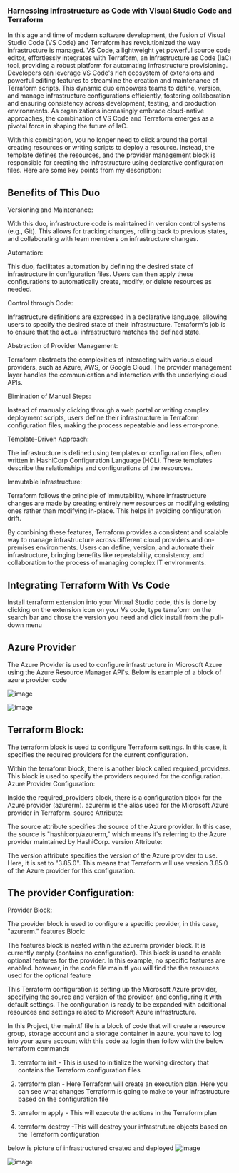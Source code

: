 ### Harnessing Infrastructure as Code with Visual Studio Code and Terraform

In this age and time of modern software development, the fusion of Visual Studio Code (VS Code) and Terraform has revolutionized the way infrastructure is managed. VS Code, a lightweight yet powerful source code editor,  effortlessly  integrates with Terraform, an Infrastructure as Code (IaC) tool, providing a robust platform for automating infrastructure provisioning. Developers can leverage VS Code's rich ecosystem of extensions and powerful editing features to streamline the creation and maintenance of Terraform scripts. This dynamic duo empowers teams to define, version, and manage infrastructure configurations efficiently, fostering collaboration and ensuring consistency across development, testing, and production environments. As organizations increasingly embrace cloud-native approaches, the combination of VS Code and Terraform emerges as a pivotal force in shaping the future of IaC.

With this combination, you no longer need to click around the portal creating resources or writing scripts to deploy a resource. Instead, the template defines the resources, and the provider management block is responsible for creating the infrastructure using declarative configuration files. Here are some key points from my description:

## Benefits of This Duo

Versioning and Maintenance: 

With this duo, infrastructure code is maintained in version control systems (e.g., Git). This allows for tracking changes, rolling back to previous states, and collaborating with team members on infrastructure changes.

Automation:

This duo, facilitates automation by defining the desired state of infrastructure in configuration files. Users can then apply these configurations to automatically create, modify, or delete resources as needed.

Control through Code: 

Infrastructure definitions are expressed in a declarative language, allowing users to specify the desired state of their infrastructure. Terraform's job is to ensure that the actual infrastructure matches the defined state.

Abstraction of Provider Management: 

Terraform abstracts the complexities of interacting with various cloud providers, such as Azure, AWS, or Google Cloud. The provider management layer handles the communication and interaction with the underlying cloud APIs.

Elimination of Manual Steps:

Instead of manually clicking through a web portal or writing complex deployment scripts, users define their infrastructure in Terraform configuration files, making the process repeatable and less error-prone.

Template-Driven Approach: 

The infrastructure is defined using templates or configuration files, often written in HashiCorp Configuration Language (HCL). These templates describe the relationships and configurations of the resources.

Immutable Infrastructure: 

Terraform follows the principle of immutability, where infrastructure changes are made by creating entirely new resources or modifying existing ones rather than modifying in-place. This helps in avoiding configuration drift.

By combining these features, Terraform provides a consistent and scalable way to manage infrastructure across different cloud providers and on-premises environments. Users can define, version, and automate their infrastructure, bringing benefits like repeatability, consistency, and collaboration to the process of managing complex IT environments.

## Integrating Terraform With Vs Code
Install terraform extension into your Virtual Studio code, this is done by clicking on the extension icon on your Vs code, type terraform on the search bar and chose the version you need and click install from the pull-down menu

## Azure Provider

The Azure Provider is used to configure infrastructure in Microsoft Azure using the Azure Resource Manager API's. Below is example of a block of azure provider code

![image](https://github.com/akpatiudo/infrastructure/assets/118566096/2975b2db-468d-432a-ac97-172d7a81e69f)

![image](https://github.com/akpatiudo/infrastructure/assets/118566096/e7165e36-d962-4acc-8aec-3f9b788c680e)

## Terraform Block:

The terraform block is used to configure Terraform settings. In this case, it specifies the required providers for the current configuration.

Within the terraform block, there is another block called required_providers. This block is used to specify the providers required for the configuration.
Azure Provider Configuration:

Inside the required_providers block, there is a configuration block for the Azure provider (azurerm).
azurerm is the alias used for the Microsoft Azure provider in Terraform.
source Attribute:

The source attribute specifies the source of the Azure provider. In this case, the source is "hashicorp/azurerm," which means it's referring to the Azure provider maintained by HashiCorp.
version Attribute:

The version attribute specifies the version of the Azure provider to use. Here, it is set to "3.85.0". This means that Terraform will use version 3.85.0 of the Azure provider for this configuration.

## The provider Configuration:

Provider Block:

The provider block is used to configure a specific provider, in this case, "azurerm."
features Block:

The features block is nested within the azurerm provider block. It is currently empty (contains no configuration). This block is used to enable optional features for the provider. In this example, no specific features are enabled. however, in the code file main.tf you will find the the resources used for the optional feature

This Terraform configuration is setting up the Microsoft Azure provider, specifying the source and version of the provider, and configuring it with default settings. The configuration is ready to be expanded with additional resources and settings related to Microsoft Azure infrastructure.

In this Project, the  main.tf file is a block of code that will create a resource group, storage account and a storage container in azure. you have to log into your azure account with  this code az login then follow with the below terraform commands


1)  terraform init - This is used to initialize the working directory that contains the Terraform configuration files
   
2)  terraform plan - Here Terraform will create an execution plan. Here you can see what changes Terraform is going to make to your infrastructure based on the configuration file

3) terraform apply - This will execute the actions in the Terraform plan

4) terraform destroy -This will destroy your infrastruture objects based on the Terraform configuration

below is picture of infrastructured created and deployed
![image](https://github.com/akpatiudo/infrastructure/assets/118566096/c250e153-2290-4be5-8ddc-5b73baab6189)

![image](https://github.com/akpatiudo/infrastructure/assets/118566096/927108b6-86d1-481e-965d-f054f90dfe3c)











